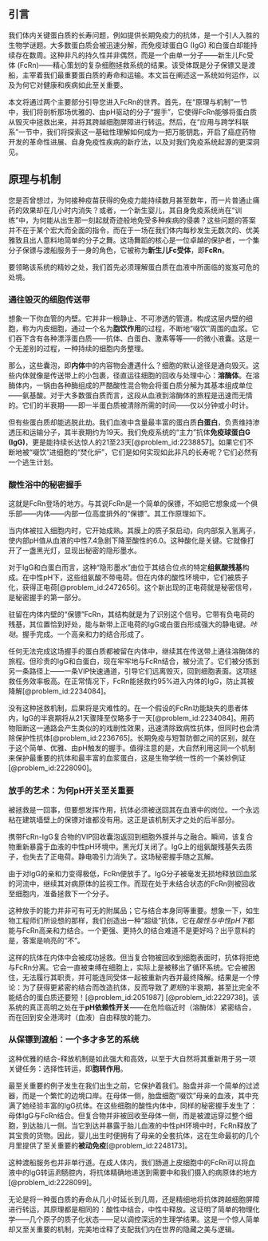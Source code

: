 ## 引言
我们体内关键蛋白质的长寿问题，例如提供长期免疫力的抗体，是一个引人入胜的生物学谜题。大多数蛋白质会被迅速分解，而免疫球蛋白G (IgG) 和白蛋白却能持续存在数周。这种非凡的持久性并非偶然，而是一个由单一分子——新生儿Fc受体 (FcRn)——精心策划的复杂细胞拯救系统的结果。该受体既是分子保镖又是渡船，主宰着我们最重要蛋白质的寿命和运输。本文旨在阐述这一系统如何运作，以及为何它对健康和疾病如此至关重要。

本文将通过两个主要部分引导您进入FcRn的世界。首先，在“原理与机制”一节中，我们将剖析那场优雅的、由pH驱动的分子“握手”，它使得FcRn能够将蛋白质从毁灭中拯救出来，并将其跨越细胞屏障进行转运。然后，在“应用与跨学科联系”一节中，我们将探索这一基础性理解如何成为一把万能钥匙，开启了癌症药物开发的革命性进展、自身免疫性疾病的新疗法，以及对我们免疫系统起源的更深洞见。

## 原理与机制

您是否曾想过，为何接种疫苗获得的免疫力能持续数月甚至数年，而一片普通止痛药的效果却在几小时内消失？或者，一个新生婴儿，其自身免疫系统尚在“训练”中，为何能从出生那一刻起就奇迹般地免受多种疾病的侵袭？这些问题的答案并不在于某个宏大而全面的指令，而在于一场在我们体内每秒发生无数次的、优美雅致且出人意料地简单的分子之舞。这场舞蹈的核心是一位卓越的保护者，一个集分子保镖与渡船服务于一身的角色，它被称为**新生儿Fc受体**，即**FcRn**。

要领略该系统的精妙之处，我们首先必须理解蛋白质在血液中所面临的岌岌可危的处境。

### 通往毁灭的细胞传送带

想象一下你血管的内壁。它并非一根静止、不可渗透的管道。构成这层内壁的细胞，称为内皮细胞，通过一个名为**胞饮作用**的过程，不断地“啜饮”周围的血浆。它们吞下含有各种漂浮蛋白质——抗体、白蛋白、激素等等——的微小液囊。这是一个无差别的过程，一种持续的细胞内务整理。

那么，这些囊泡，即**内体**中的内容物会遭遇什么？细胞的默认途径是通向毁灭。这些内体就像是传送带上的小包裹，径直运往细胞的回收与处理中心：**溶酶体**。在溶酶体内，一锅由各种酶组成的严酷酸性混合物会将蛋白质分解为其基本组成单位——氨基酸。对于大多数蛋白质而言，这段从血液到溶酶体的旅程是迅速而无情的。它们的半衰期——即一半蛋白质被清除所需的时间——仅以分钟或小时计。

但有些蛋白质却能逃脱此劫。我们血液中含量最丰富的蛋白质**白蛋白**，负责维持渗透压和运输分子，其半衰期约为19天。我们免疫系统的“主力”抗体**免疫球蛋白G (IgG)**，更是能持续长达惊人的21至23天[@problem_id:2238857]。如果它们不断地被“啜饮”进细胞的“焚化炉”，它们是如何实现如此非凡的长寿呢？它们必然有一个逃生计划。

### 酸性浴中的秘密握手

这就是FcRn登场的地方。与其说FcRn是一个简单的保镖，不如把它想象成一个俱乐部——内体——内部一位高度排外的“保镖”。其工作原理如下。

当内体被拉入细胞内时，它开始成熟。其膜上的质子泵启动，向内部泵入氢离子，使内部pH值从血液的中性7.4急剧下降至酸性的6.0。这种酸化是关键。它就像打开了一盏黑光灯，显现出秘密的隐形墨水。

对于IgG和白蛋白而言，这种“隐形墨水”由位于其结合位点的特定**组氨酸残基**构成。在中性pH下，这些组氨酸不带电荷。但在内体的酸性环境中，它们被质子化，获得正电荷[@problem_id:2472656]。这个新出现的正电荷就是秘密信号，是秘密握手的第一部分。

驻留在内体内壁的“保镖”FcRn，其结构就是为了识别这个信号。它带有负电荷的残基，其位置恰到好处，能与新带上正电荷的IgG或白蛋白形成强大的静电键。*咔哒*。握手完成。一个高亲和力的结合形成了。

任何无法完成这场握手的蛋白质都被留在内体中，继续其在传送带上通往溶酶体的旅程。但珍贵的IgG和白蛋白，现在牢牢地与FcRn结合，被分流了。它们被分拣到另一条路径上——一条VIP快速通道，引导它们远离毁灭，回到细胞表面。这项拯救任务效率极高。在正常情况下，FcRn能拯救约95%进入内体的IgG，防止其被降解[@problem_id:2234084]。

没有这种拯救机制，后果将是灾难性的。在一个假设的FcRn功能缺失的患者体内，IgG的半衰期将从21天骤降至仅略多于一天[@problem_id:2234084]。用药物阻断这一通路会产生类似的的戏剧性效果，迅速清除致病性抗体，但同时也会清除保护性抗体[@problem_id:2236765]。长期免疫与短暂防御之间的区别，就在于这个简单、优雅、由pH触发的握手。值得注意的是，大自然利用这同一个机制来保护最重要的抗体和最丰富的血浆蛋白，这是生物学统一性的一个美妙例证[@problem_id:2228090]。

### 放手的艺术：为何pH开关至关重要

被拯救是一回事，但要想发挥作用，抗体必须被送回其在血液中的岗位。一个永远粘在建筑墙壁上的保镖对谁都没有用。这正是该机制天才之处的后半部分。

携带FcRn-IgG复合物的VIP回收囊泡返回到细胞外膜并与之融合。瞬间，该复合物重新暴露于血液的中性pH环境中。黑光灯关闭了。IgG上的组氨酸残基失去质子，也失去了正电荷。静电吸引力消失了。这场秘密握手随之瓦解。

由于对IgG的亲和力变得极低，FcRn便放手了。IgG分子被毫发无损地释放回血浆的河流中，继续其对病原体的监视工作。而现在处于未结合状态的FcRn则被回收至细胞内，准备拯救下一个分子。

这种放手的能力并非可有可无的附属品；它与结合本身同等重要。想象一下，如生物工程师们所设想的那样，我们创造出一种“超级”抗体，它在*酸性与中性pH下*都能与FcRn高亲和力结合。一个更强、更持久的结合难道不是更好吗？出乎意料的是，答案是响亮的“不”。

这样的抗体在内体中会被成功拯救。但当复合物被回收到细胞表面时，抗体将拒绝与FcRn分离。它会一直被束缚在细胞上，实际上是被移出了循环系统。它会被困住，无法履行其职责，并可能连同受体一起被重新内吞并最终降解。结果是一个悖论：为了获得更紧密的结合而改造抗体，反而导致了*更短*的半衰期，甚至比完全不能结合的蛋白质还要短！[@problem_id:2051987] [@problem_id:2229738]。该系统的真正高明之处在于**pH依赖性开关**——在危险临近时（溶酶体）紧密结合，而在回到安全港湾时（血液）自由释放的能力。

### 从保镖到渡船：一个多才多艺的系统

这种优雅的结合-释放机制是如此强大和高效，以至于大自然将其重新用于另一项关键任务：选择性转运，即**胞转作用**。

最至关重要的例子发生在我们出生之前，它保护着我们。胎盘并非一个简单的过滤器，而是一个繁忙的边境口岸。在母体一侧，胎盘细胞“啜饮”母亲的血液，其中充满了她经验丰富的IgG抗体。在这些细胞的酸性内体中，同样的秘密握手发生了：母体IgG与FcRn结合。但复合物并非被回收至母体一侧，而是被渡运穿过整个细胞，到达胎儿一侧。当它到达并暴露于胎儿血液的中性pH环境中时，FcRn释放了其宝贵的货物。因此，婴儿出生时便拥有了母亲的全套抗体，这在生命最初的几个月里提供了至关重要的**被动免疫**[@problem_id:2248173]。

这种渡船服务也并非单行道。在成人体内，我们肠道上皮细胞中的FcRn可以将血液中的IgG转运*到*肠腔内，将抗体精确地递送到需要中和我们摄入的病原体的地方[@problem_id:2228099]。

无论是将一种蛋白质的寿命从几小时延长到几周，还是精细地将抗体跨越细胞屏障进行转运，其原理都是相同的：酸性中结合，中性中释放。这证明了简单的物理化学——几个原子的质子化状态——足以调控深远的生理学结果。这是一个惊人简单却又至关重要的机制，完美地诠释了支配我们内在世界的隐藏之美与逻辑。

